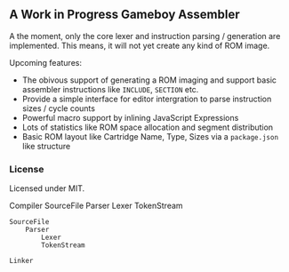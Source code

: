 A Work in Progress Gameboy Assembler 
------------------------------------

A the moment, only the core lexer and instruction parsing / generation are 
implemented. This means, it will not yet create any kind of ROM image.


Upcoming features:

  - The obivous support of generating a ROM imaging and support basic assembler instructions like `INCLUDE`, `SECTION` etc.
  - Provide a simple interface for editor intergration to parse instruction sizes / cycle counts
  - Powerful macro support by inlining JavaScript Expressions
  - Lots of statistics like ROM space allocation and segment distribution
  - Basic ROM layout like Cartridge Name, Type, Sizes via a `package.json` like structure


### License

Licensed under MIT.


Compiler
    SourceFile
        Parser
            Lexer
            TokenStream

    SourceFile
        Parser
            Lexer
            TokenStream

    Linker
        
